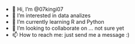 - 👋 Hi, I’m @07kingi07
- 👀 I’m interested in data analizes 
- 🌱 I’m currently learning R and Python
- 💞️ I’m looking to collaborate on ... not sure yet
- 📫 How to reach me: just send me a message :)

<!---
07kingi07/07kingi07 is a ✨ special ✨ repository because its `README.md` (this file) appears on your GitHub profile.
You can click the Preview link to take a look at your changes.
--->


